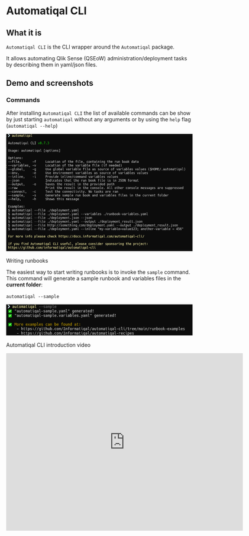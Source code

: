 # Automatiqal CLI

## What it is

`Automatiqal CLI` is the CLI wrapper around the `Automatiqal` package.

It allows automating Qlik Sense (QSEoW) administration/deployment tasks by describing them in yaml/json files.

## Demo and screenshots

### Commands

After installing `Automatiqal CLI` the list of available commands can be show by just starting `automatiqal` without any arguments or by using the `help` flag (`automatiqal --help`)

![Help and commands list](images/help.PNG)

Writing runbooks

The easiest way to start writing runbooks is to invoke the `sample` command. This command will generate a sample runbook and variables files in the **current folder**:

`automatiqal --sample`

![Samples output](images/samples.PNG)

Automatiqal CLI introduction video

<iframe
    width="640"
    height="480"
    src="https://www.youtube.com/embed/ZU13H9uw1lM"
    frameborder="0"
    allow="autoplay; encrypted-media"
    allowfullscreen
    referrerpolicy="no-referrer-when-downgrade"
>
</iframe>
